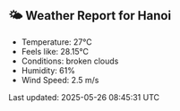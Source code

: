 <!-- WEATHER-START -->
## 🌤 Weather Report for Hanoi

- Temperature: 27°C
- Feels like: 28.15°C
- Conditions: broken clouds
- Humidity: 61%
- Wind Speed: 2.5 m/s

Last updated: 2025-05-26 08:45:31 UTC
<!-- WEATHER-END -->
